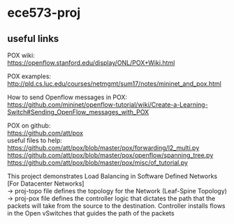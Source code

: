 # ece573-proj

## useful links

POX wiki:  
https://openflow.stanford.edu/display/ONL/POX+Wiki.html

POX examples:  
http://pld.cs.luc.edu/courses/netmgmt/sum17/notes/mininet_and_pox.html

How to send Openflow messages in POX:  
https://github.com/mininet/openflow-tutorial/wiki/Create-a-Learning-Switch#Sending_OpenFlow_messages_with_POX

POX on github:  
https://github.com/att/pox  
useful files to help:  
https://github.com/att/pox/blob/master/pox/forwarding/l2_multi.py  
https://github.com/att/pox/blob/master/pox/openflow/spanning_tree.py  
https://github.com/att/pox/blob/master/pox/misc/of_tutorial.py

This project demonstrates Load Balancing in Software Defined Networks [For Datacenter Networks] </br>
-> proj-topo file defines the topology for the Network (Leaf-Spine Topology) </br>
-> proj-pox file defines the controller logic that dictates the path that the packets will take from the source to the destination. Controller installs flows in the Open vSwitches that guides the path of the packets
